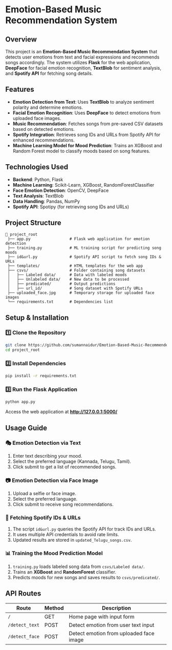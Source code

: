 # Emotion-Based Music Recommendation System

## Overview
This project is an **Emotion-Based Music Recommendation System** that detects user emotions from text and facial expressions and recommends songs accordingly. The system utilizes **Flask** for the web application, **DeepFace** for facial emotion recognition, **TextBlob** for sentiment analysis, and **Spotify API** for fetching song details.

## Features
- **Emotion Detection from Text**: Uses **TextBlob** to analyze sentiment polarity and determine emotions.
- **Facial Emotion Recognition**: Uses **DeepFace** to detect emotions from uploaded face images.
- **Music Recommendation**: Fetches songs from pre-saved CSV datasets based on detected emotions.
- **Spotify Integration**: Retrieves song IDs and URLs from Spotify API for enhanced recommendations.
- **Machine Learning Model for Mood Prediction**: Trains an XGBoost and Random Forest model to classify moods based on song features.

## Technologies Used
- **Backend**: Python, Flask
- **Machine Learning**: Scikit-Learn, XGBoost, RandomForestClassifier
- **Face Emotion Detection**: OpenCV, DeepFace
- **Text Analysis**: TextBlob
- **Data Handling**: Pandas, NumPy
- **Spotify API**: Spotipy (for retrieving song IDs and URLs)

## Project Structure
```
📂 project_root
 ├── app.py                 # Flask web application for emotion detection
 ├── training.py            # ML training script for predicting song moods
 ├── id&url.py              # Spotify API script to fetch song IDs & URLs
 ├── templates/             # HTML templates for the web app
 ├── csvs/                  # Folder containing song datasets
 │   ├── Labeled data/      # Data with labeled moods
 │   ├── Unlabeled data/    # New data to be processed
 │   ├── predicated/        # Output predictions
 │   ├── url_id/            # Song dataset with Spotify URLs
 ├── uploaded_face.jpg      # Temporary storage for uploaded face images
 └── requirements.txt       # Dependencies list
```

## Setup & Installation
### 1️⃣ Clone the Repository
```sh
git clone https://github.com/sumannaidur/Emotion-Based-Music-Recommender.git
cd project_root
```

### 2️⃣ Install Dependencies
```sh
pip install -r requirements.txt
```

### 3️⃣ Run the Flask Application
```sh
python app.py
```
Access the web application at **http://127.0.0.1:5000/**

## Usage Guide
### **🎭 Emotion Detection via Text**
1. Enter text describing your mood.
2. Select the preferred language (Kannada, Telugu, Tamil).
3. Click submit to get a list of recommended songs.

### **📷 Emotion Detection via Face Image**
1. Upload a selfie or face image.
2. Select the preferred language.
3. Click submit to receive song recommendations.

### **🎵 Fetching Spotify IDs & URLs**
1. The script `id&url.py` queries the Spotify API for track IDs and URLs.
2. It uses multiple API credentials to avoid rate limits.
3. Updated results are stored in `updated_Telugu_songs.csv`.

### **📊 Training the Mood Prediction Model**
1. `training.py` loads labeled song data from `csvs/Labeled data/`.
2. Trains an **XGBoost** and **RandomForest** classifier.
3. Predicts moods for new songs and saves results to `csvs/predicated/`.

## API Routes
| Route | Method | Description |
|--------|--------|----------------|
| `/` | GET | Home page with input form |
| `/detect_text` | POST | Detect emotion from user text input |
| `/detect_face` | POST | Detect emotion from uploaded face image |
